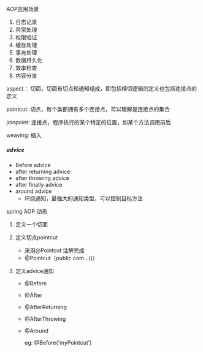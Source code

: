 AOP应用场景

1. 日志记录
2. 异常处理
3. 权限验证
4. 缓存处理
5. 事务处理
6. 数据持久化
7. 效率检查
8. 内容分发



aspect： 切面，切面有切点和通知组成，即包括横切逻辑的定义也包括连接点的定义

pointcut: 切点，每个类都拥有多个连接点，可以理解是连接点的集合

joinpoint: 连接点，程序执行的某个特定的位置，如某个方法调用前后

weaving:  植入





##### advice

- Before advice
- after returning advice
- after throwing advice
- after finally advice
- around advice 
  - 环绕通知，最强大的通知类型，可以控制目标方法

spring AOP 动态



1. 定义一个切面

2. 定义切点pointcut

   - 采用@Pointcut 注解完成
   - @Pointcut（public com...()）

3. 定义advice通知

   - @Before

   - @After

   - @AfterReturning

   - @AfterThrowing

   - @Around

     eg: @Before('myPointcut')